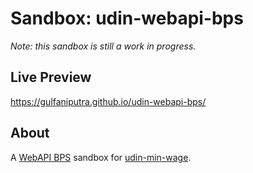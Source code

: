 # Sandbox: udin-webapi-bps

_Note: this sandbox is still a work in progress._

## Live Preview

https://gulfaniputra.github.io/udin-webapi-bps/

## About

A [WebAPI BPS](https://webapi.bps.go.id/developer/) sandbox for [udin-min-wage](https://github.com/gulfaniputra/udin-min-wage).
